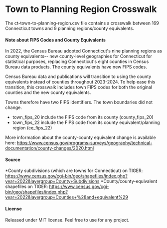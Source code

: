 # Town to Planning Region Crosswalk

The ct-town-to-planning-region.csv file contains a crosswalk between 169 Connecticut towns and 9 planning regions/county equivalents.

#### Note about FIPS Codes and County Equivalents

In 2022, the Census Bureau adopted Connecticut's nine planning regions as county equivalents-- new county-level geographies for Connecticut for statistical purposes, replacing Connecticut's eight counties in Census Bureau data products. The county equivalents have new FIPS codes. 

Census Bureau data and publications will transition to using the county equivalents instead of counties throughout 2023-2024. To help ease this transition, this crosswalk includes town FIPS codes for both the original counties and the new county equivalents. 

Towns therefore have two FIPS identifiers. The town boundaries did not change.
- town_fips_20 include the FIPS code from its county (county_fips_20)
- town_fips_22 include the FIPS code from its county equivalent/planning region (ce_fips_22)

More information about the county-county equivalent change is available here: https://www.census.gov/programs-surveys/geography/technical-documentation/county-changes/2020.html

#### Source
*County subdivisions (which are towns for Connecticut) on TIGER: https://www.census.gov/cgi-bin/geo/shapefiles/index.php?year=2022&layergroup=County+Subdivisions
*County/county-equivalent shapefiles on TIGER: https://www.census.gov/cgi-bin/geo/shapefiles/index.php?year=2022&layergroup=Counties+%28and+equivalent%29


#### License
Released under MIT license. Feel free to use for any project.
